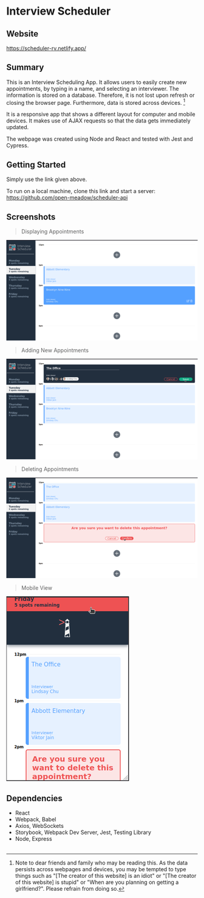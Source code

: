 # Interview Scheduler

## Website 

https://scheduler-rv.netlify.app/

## Summary

This is an Interview Scheduling App. It allows users to easily create new appointments, by typing in a name, and selecting an interviewer. The information is stored on a database. Therefore, it is not lost upon refresh or closing the browser page. Furthermore, data is stored across devices. [^1]

It is a responsive app that shows a different layout for computer and mobile devices. It makes use of AJAX requests so that the data gets immediately updated.

The webpage was created using Node and React and tested with Jest and Cypress.

## Getting Started

Simply use the link given above.

To run on a local machine, clone this link and start a server: https://github.com/open-meadow/scheduler-api

## Screenshots
> Displaying Appointments

![screenshot](https://github.com/open-meadow/scheduler/blob/d89e4d7a41476328005519e4c462f2fbd1e82af5/docs/1-displaying_appointments.png)

> Adding New Appointments

![screenshot](https://github.com/open-meadow/scheduler/blob/d89e4d7a41476328005519e4c462f2fbd1e82af5/docs/2-adding_new_appointments.png)

> Deleting Appointments

![screenshot](https://github.com/open-meadow/scheduler/blob/d89e4d7a41476328005519e4c462f2fbd1e82af5/docs/3-confirm_delete_appointment.png)

> Mobile View

![screenshot](https://github.com/open-meadow/scheduler/blob/d89e4d7a41476328005519e4c462f2fbd1e82af5/docs/4-mobile_view.png)

## Dependencies
- React
- Webpack, Babel
- Axios, WebSockets
- Storybook, Webpack Dev Server, Jest, Testing Library
- Node, Express
<br></br>
[^1]: Note to dear friends and family who may be reading this. As the data persists across webpages and devices, you may be tempted to type things such as "[The creator of this website] is an idiot" or "[The creator of this website] is stupid" or "When are you planning on getting a girlfriend?". Please refrain from doing so.
